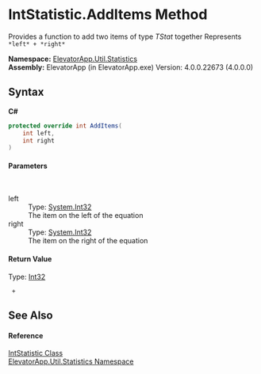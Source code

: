 # IntStatistic.AddItems Method 
 

Provides a function to add two items of type *TStat* together 
Represents `*left* + *right*`


**Namespace:**&nbsp;<a href="N_ElevatorApp_Util_Statistics">ElevatorApp.Util.Statistics</a><br />**Assembly:**&nbsp;ElevatorApp (in ElevatorApp.exe) Version: 4.0.0.22673 (4.0.0.0)

## Syntax

**C#**<br />
``` C#
protected override int AddItems(
	int left,
	int right
)
```


#### Parameters
&nbsp;<dl><dt>left</dt><dd>Type: <a href="http://msdn2.microsoft.com/en-us/library/td2s409d" target="_blank">System.Int32</a><br />The item on the left of the equation</dd><dt>right</dt><dd>Type: <a href="http://msdn2.microsoft.com/en-us/library/td2s409d" target="_blank">System.Int32</a><br />The item on the right of the equation</dd></dl>

#### Return Value
Type: <a href="http://msdn2.microsoft.com/en-us/library/td2s409d" target="_blank">Int32</a><br />
```
 + 
```


## See Also


#### Reference
<a href="T_ElevatorApp_Util_Statistics_IntStatistic">IntStatistic Class</a><br /><a href="N_ElevatorApp_Util_Statistics">ElevatorApp.Util.Statistics Namespace</a><br />